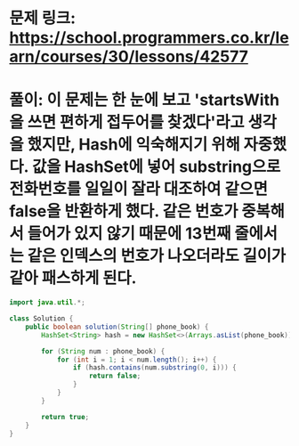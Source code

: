 # 문제 링크: https://school.programmers.co.kr/learn/courses/30/lessons/42577
# 풀이: 이 문제는 한 눈에 보고 'startsWith을 쓰면 편하게 접두어를 찾겠다'라고 생각을 했지만, Hash에 익숙해지기 위해 자중했다. 값을 HashSet에 넣어 substring으로 전화번호를 일일이 잘라 대조하여 같으면 false을 반환하게 했다. 같은 번호가 중복해서 들어가 있지 않기 때문에 13번째 줄에서는 같은 인덱스의 번호가 나오더라도 길이가 같아 패스하게 된다.

```java
import java.util.*;

class Solution {
    public boolean solution(String[] phone_book) {
        HashSet<String> hash = new HashSet<>(Arrays.asList(phone_book));

        for (String num : phone_book) {
            for (int i = 1; i < num.length(); i++) {
                if (hash.contains(num.substring(0, i))) {
                    return false;
                }
            }
        }

        return true;
    }
}
```

